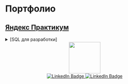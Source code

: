 # Портфолио

## [Яндекс Практикум](https://practicum.yandex.ru/)

<details>
<summary>[SQL для разработки]</summary>
  
  - **Модуль I**
    - [Постановка задачи](https://github.com/SayJustOnlyMe/portfolio/blob/main/SQL/Yandex%20Workshop/SQL%20for%20development/Module%201/description.md)
    - [Решение задачи](https://github.com/SayJustOnlyMe/portfolio/blob/main/SQL/Yandex%20Workshop/SQL%20for%20development/Module%201/queries.sql)

  - **Модуль II**
    - [Постановка задачи](https://github.com/SayJustOnlyMe/portfolio/blob/main/SQL/Yandex%20Workshop/SQL%20for%20development/Module%202/description.md)
    - [Решение задачи](https://github.com/SayJustOnlyMe/portfolio/blob/main/SQL/Yandex%20Workshop/SQL%20for%20development/Module%202/queries.sql)

  - **Модуль III**
    - [Постановка задачи](https://github.com/SayJustOnlyMe/portfolio/blob/main/SQL/Yandex%20Workshop/SQL%20for%20development/Module%203/description.md)
    - [Решение задачи](https://github.com/SayJustOnlyMe/portfolio/blob/main/SQL/Yandex%20Workshop/SQL%20for%20development/Module%203/queries.sql)

  - **Модуль IV**
    - [Постановка задачи часть 1](https://github.com/SayJustOnlyMe/portfolio/blob/main/SQL/Yandex%20Workshop/SQL%20for%20development/Module%204/description_1.md)
    - [Решение задачи часть 1](https://github.com/SayJustOnlyMe/portfolio/blob/main/SQL/Yandex%20Workshop/SQL%20for%20development/Module%204/queries_1.sql)
    - [Постановка задачи часть 2](https://github.com/SayJustOnlyMe/portfolio/blob/main/SQL/Yandex%20Workshop/SQL%20for%20development/Module%204/description_2.md)
    - [Решение задачи часть 2](https://github.com/SayJustOnlyMe/portfolio/blob/main/SQL/Yandex%20Workshop/SQL%20for%20development/Module%204/queries_2.sql)

<summary>[SQL для работы с данными и аналитики]</summary>

</details>

<div id="header" align="center">
  <img src="https://media.giphy.com/media/M9gbBd9nbDrOTu1Mqx/giphy.gif" width="100"/>
</div>

<div id="badges" align="center">
  <a href="https://vk.com/just_onlyme">
    <img src="https://img.shields.io/badge/-VK-%3C003f5c%3E=linkedin&logoColor=white" alt="LinkedIn Badge"/>
  </a>
  <a href="https://t.me/Just_0nlyMe">
    <img src="https://img.shields.io/badge/-Telegram-%3C003f5c%3E=linkedin&logoColor=white" alt="LinkedIn Badge"/>
  </a>
</div>
